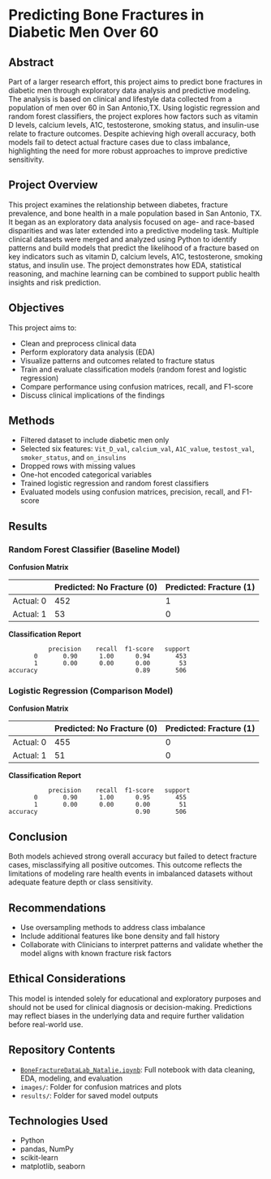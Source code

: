 # Predicting Bone Fractures in Diabetic Men Over 60

## Abstract
Part of a larger research effort, this project aims to predict bone fractures in diabetic men through exploratory data analysis and predictive modeling. The analysis is based on clinical and lifestyle data collected from a population of men over 60 in San Antonio,TX. Using logistic regression and random forest classifiers, the project explores how factors such as vitamin D levels, calcium levels, A1C, testosterone, smoking status, and insulin-use relate to fracture outcomes. Despite achieving high overall accuracy, both models fail to detect actual fracture cases due to class imbalance, highlighting the need for more robust approaches to improve predictive sensitivity.

## Project Overview
This project examines the relationship between diabetes, fracture prevalence, and bone health in a male population based in San Antonio, TX. It began as an exploratory data analysis focused on age- and race-based disparities and was later extended into a predictive modeling task. Multiple clinical datasets were merged and analyzed using Python to identify patterns and build models that predict the likelihood of a fracture based on key indicators such as vitamin D, calcium levels, A1C, testosterone, smoking status, and insulin use. The project demonstrates how EDA, statistical reasoning, and machine learning can be combined to support public health insights and risk prediction.

## Objectives
This project aims to:
- Clean and preprocess clinical data  
- Perform exploratory data analysis (EDA)  
- Visualize patterns and outcomes related to fracture status  
- Train and evaluate classification models (random forest and logistic regression)  
- Compare performance using confusion matrices, recall, and F1-score  
- Discuss clinical implications of the findings  

## Methods
- Filtered dataset to include diabetic men only  
- Selected six features: `Vit_D_val`, `calcium_val`, `A1C_value`, `testost_val`, `smoker_status`, and `on_insulins`  
- Dropped rows with missing values  
- One-hot encoded categorical variables  
- Trained logistic regression and random forest classifiers  
- Evaluated models using confusion matrices, precision, recall, and F1-score  

## Results

### Random Forest Classifier (Baseline Model)

**Confusion Matrix**

|               | Predicted: No Fracture (0) | Predicted: Fracture (1) |
|---------------|----------------------------|--------------------------|
| Actual: 0     | 452                        | 1                        |
| Actual: 1     | 53                         | 0                        |

**Classification Report**
```
           precision    recall  f1-score   support
       0       0.90      1.00      0.94       453
       1       0.00      0.00      0.00        53
accuracy                           0.89       506
```

### Logistic Regression (Comparison Model)

**Confusion Matrix**

|               | Predicted: No Fracture (0) | Predicted: Fracture (1) |
|---------------|----------------------------|--------------------------|
| Actual: 0     | 455                        | 0                        |
| Actual: 1     | 51                         | 0                        |

**Classification Report**
```
           precision    recall  f1-score   support
       0       0.90      1.00      0.95       455
       1       0.00      0.00      0.00        51
accuracy                           0.90       506
```
## Conclusion
Both models achieved strong overall accuracy but failed to detect fracture cases, misclassifying all positive outcomes. This outcome reflects the limitations of modeling rare health events in imbalanced datasets without adequate feature depth or class sensitivity.

## Recommendations
- Use oversampling methods to address class imbalance  
- Include additional features like bone density and fall history  
- Collaborate with Clinicians to interpret patterns and validate whether the model aligns with known fracture risk factors

## Ethical Considerations
This model is intended solely for educational and exploratory purposes and should not be used for clinical diagnosis or decision-making. Predictions may reflect biases in the underlying data and require further validation before real-world use.

## Repository Contents
- [`BoneFractureDataLab_Natalie.ipynb`](https://github.com/natalie-ava/Diabetes-BoneFracture-EDA/blob/main/BoneFractureDataLab_Natalie.ipynb): Full notebook with data cleaning, EDA, modeling, and evaluation  
- `images/`: Folder for confusion matrices and plots  
- `results/`: Folder for saved model outputs  

## Technologies Used
- Python  
- pandas, NumPy  
- scikit-learn  
- matplotlib, seaborn  
